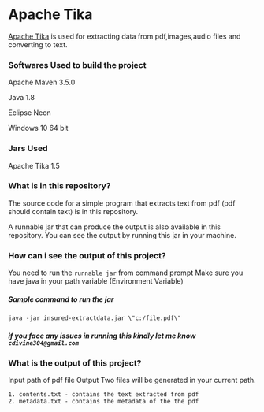 # Apache Tika 

[Apache Tika](https://tika.apache.org/) is used for extracting data from pdf,images,audio files and converting to text. 

### Softwares Used to build the project 

Apache Maven 3.5.0

Java 1.8

Eclipse Neon

Windows 10 64 bit

### Jars Used

Apache Tika 1.5 

### What is in this repository?

The source code for a simple program that extracts text from pdf (pdf should contain text) is in this repository.

A runnable jar that can produce the output is also available in this repository. You can see the output by running this jar in your machine.

### How can i see the output of this project?

You need to run the `runnable jar` from command prompt
Make sure you have java in your path variable (Environment Variable)

##### Sample command to run the jar
`java -jar insured-extractdata.jar \"c:/file.pdf\"`

##### if you face any issues in running this kindly let me know  `cdivine304@gmail.com`


### What is the output of this project?

Input path of pdf file
Output
	Two files will be generated in your current path.
	
	1. contents.txt - contains the text extracted from pdf
	2. metadata.txt - contains the metadata of the the pdf

	
